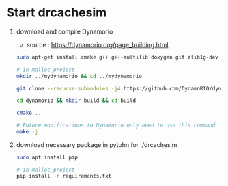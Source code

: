 Start drcachesim
===
1. download and compile Dynamorio
    - source : https://dynamorio.org/page_building.html
    
    ```bash
    sudo apt-get install cmake g++ g++-multilib doxygen git zlib1g-dev libunwind-dev libsnappy-dev liblz4-dev

    # in malloc_project 
    mkdir ../mydynamorio && cd ../mydynamorio

    git clone --recurse-submodules -j4 https://github.com/DynamoRIO/dynamorio.git

    cd dynamorio && mkdir build && cd build

    cmake ..

    # Future modifications to Dynamorio only need to use this command
    make -j
    ```
2. download necessary package in pytohn for ./drcachesim
    ```bash
    sudo apt install pip
    
    # in malloc_project
    pip install -r requirements.txt
    ```